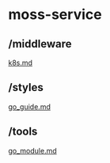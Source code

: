 # moss-service


## /middleware
[k8s.md](./middleware/k8s.md)

## /styles
[go_guide.md](./styles/go-guide.md)

## /tools

[go_module.md](./tools/go_module.md)